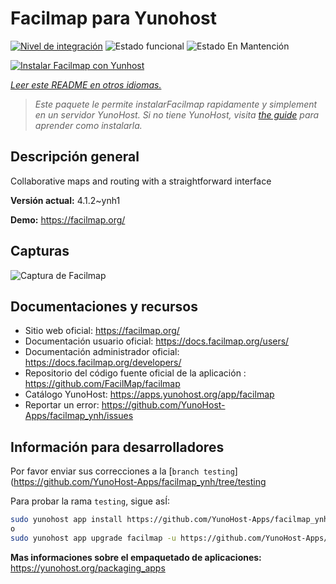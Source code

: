 <!--
Este archivo README esta generado automaticamente<https://github.com/YunoHost/apps/tree/master/tools/readme_generator>
No se debe editar a mano.
-->

# Facilmap para Yunohost

[![Nivel de integración](https://dash.yunohost.org/integration/facilmap.svg)](https://ci-apps.yunohost.org/ci/apps/facilmap/) ![Estado funcional](https://ci-apps.yunohost.org/ci/badges/facilmap.status.svg) ![Estado En Mantención](https://ci-apps.yunohost.org/ci/badges/facilmap.maintain.svg)

[![Instalar Facilmap con Yunhost](https://install-app.yunohost.org/install-with-yunohost.svg)](https://install-app.yunohost.org/?app=facilmap)

*[Leer este README en otros idiomas.](./ALL_README.md)*

> *Este paquete le permite instalarFacilmap rapidamente y simplement en un servidor YunoHost.*
> *Si no tiene YunoHost, visita [the guide](https://yunohost.org/install) para aprender como instalarla.*

## Descripción general

Collaborative maps and routing with a straightforward interface

**Versión actual:** 4.1.2~ynh1

**Demo:** <https://facilmap.org/>

## Capturas

![Captura de Facilmap](./doc/screenshots/screenshot.webp)

## Documentaciones y recursos

- Sitio web oficial: <https://facilmap.org/>
- Documentación usuario oficial: <https://docs.facilmap.org/users/>
- Documentación administrador oficial: <https://docs.facilmap.org/developers/>
- Repositorio del código fuente oficial de la aplicación : <https://github.com/FacilMap/facilmap>
- Catálogo YunoHost: <https://apps.yunohost.org/app/facilmap>
- Reportar un error: <https://github.com/YunoHost-Apps/facilmap_ynh/issues>

## Información para desarrolladores

Por favor enviar sus correcciones a la [`branch testing`](https://github.com/YunoHost-Apps/facilmap_ynh/tree/testing

Para probar la rama `testing`, sigue asÍ:

```bash
sudo yunohost app install https://github.com/YunoHost-Apps/facilmap_ynh/tree/testing --debug
o
sudo yunohost app upgrade facilmap -u https://github.com/YunoHost-Apps/facilmap_ynh/tree/testing --debug
```

**Mas informaciones sobre el empaquetado de aplicaciones:** <https://yunohost.org/packaging_apps>
